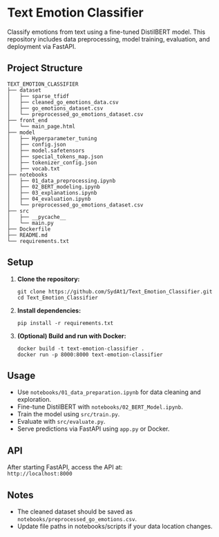 # Text Emotion Classifier

Classify emotions from text using a fine-tuned DistilBERT model. This repository includes data preprocessing, model training, evaluation, and deployment via FastAPI.

## Project Structure

```
TEXT_EMOTION_CLASSIFIER
├── dataset
│   ├── sparse_tfidf
│   ├── cleaned_go_emotions_data.csv
│   ├── go_emotions_dataset.csv
│   └── preprocessed_go_emotions_dataset.csv
├── front_end
│   └── main_page.html
├── model
│   ├── Hyperparameter_tuning
│   ├── config.json
│   ├── model.safetensors
│   ├── special_tokens_map.json
│   ├── tokenizer_config.json
│   ├── vocab.txt
├── notebooks
│   ├── 01_data_preprocessing.ipynb
│   ├── 02_BERT_modeling.ipynb
│   ├── 03_explanations.ipynb
│   ├── 04_evaluation.ipynb
│   └── preprocessed_go_emotions_dataset.csv
├── src
│   ├── __pycache__
│   └── main.py
├── Dockerfile
├── README.md
└── requirements.txt
```

## Setup

1. **Clone the repository:**
   ```
   git clone https://github.com/SydAt1/Text_Emotion_Classifier.git
   cd Text_Emotion_Classifier
   ```

2. **Install dependencies:**
   ```
   pip install -r requirements.txt
   ```

3. **(Optional) Build and run with Docker:**
   ```
   docker build -t text-emotion-classifier .
   docker run -p 8000:8000 text-emotion-classifier
   ```

## Usage

- Use `notebooks/01_data_preparation.ipynb` for data cleaning and exploration.
- Fine-tune DistilBERT with `notebooks/02_BERT_Model.ipynb`.
- Train the model using `src/train.py`.
- Evaluate with `src/evaluate.py`.
- Serve predictions via FastAPI using `app.py` or Docker.

## API

After starting FastAPI, access the API at:  
`http://localhost:8000`

## Notes

- The cleaned dataset should be saved as `notebooks/preprocessed_go_emotions.csv`.
- Update file paths in notebooks/scripts if your data location changes.
